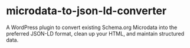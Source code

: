 # microdata-to-json-ld-converter
A WordPress plugin to convert existing Schema.org Microdata into the preferred JSON-LD format, clean up your HTML, and maintain structured data.
